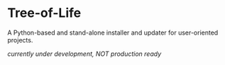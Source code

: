 # Tree-of-Life
A Python-based and stand-alone installer and updater for user-oriented projects.

_currently under development, NOT production ready_
